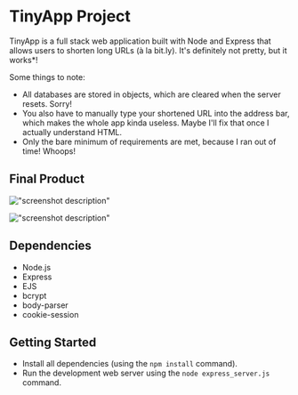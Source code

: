 # TinyApp Project

TinyApp is a full stack web application built with Node and Express that allows users to shorten long URLs (à la bit.ly). It's definitely not pretty, but it works*!

Some things to note: 
- All databases are stored in objects, which are cleared when the server resets. Sorry!
- You also have to manually type your shortened URL into the address bar, which makes the
  whole app kinda useless. Maybe I'll fix that once I actually understand HTML.
- Only the bare minimum of requirements are met, because I ran out of time! Whoops!

## Final Product

!["screenshot description"](#)

!["screenshot description"](#)

## Dependencies

- Node.js
- Express
- EJS
- bcrypt
- body-parser
- cookie-session

## Getting Started

- Install all dependencies (using the `npm install` command).
- Run the development web server using the `node express_server.js` command.